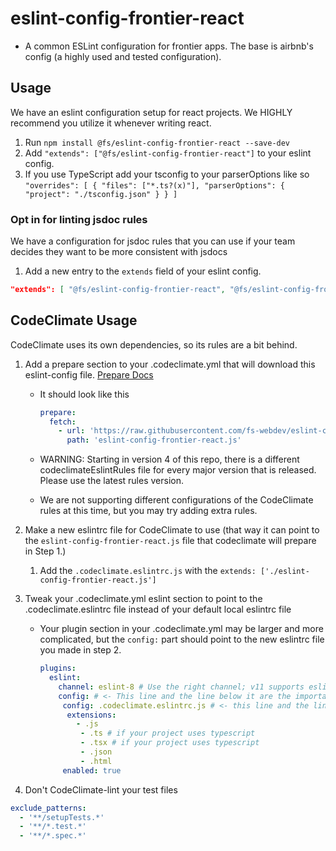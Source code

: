 # eslint-config-frontier-react

- A common ESLint configuration for frontier apps. The base is airbnb's config (a highly used and tested configuration).

## Usage

We have an eslint configuration setup for react projects. We HIGHLY recommend you utilize it whenever writing react.

1. Run `npm install @fs/eslint-config-frontier-react --save-dev`
2. Add `"extends": ["@fs/eslint-config-frontier-react"]` to your eslint config.
3. If you use TypeScript add your tsconfig to your parserOptions like so `"overrides": [ { "files": ["*.ts?(x)"], "parserOptions": { "project": "./tsconfig.json" } } ]`

### Opt in for linting jsdoc rules

We have a configuration for jsdoc rules that you can use if your team decides they want to be more consistent with jsdocs

1. Add a new entry to the `extends` field of your eslint config.

```json
"extends": [ "@fs/eslint-config-frontier-react", "@fs/eslint-config-frontier-react/jsdoc" ],
```

## CodeClimate Usage

CodeClimate uses its own dependencies, so its rules are a bit behind.

1. Add a prepare section to your .codeclimate.yml that will download this eslint-config file. [Prepare Docs](https://docs.codeclimate.com/docs/configuring-the-prepare-step)

   - It should look like this

     ```yaml
     prepare:
       fetch:
         - url: 'https://raw.githubusercontent.com/fs-webdev/eslint-config-frontier-react/master/codeclimateEslintRulesv11.js'
           path: 'eslint-config-frontier-react.js'
     ```

   - WARNING: Starting in version 4 of this repo, there is a different codeclimateEslintRules file for every major version
     that is released. Please use the latest rules version.
   - We are not supporting different configurations of the CodeClimate rules at this time, but you may try adding extra rules.

2. Make a new eslintrc file for CodeClimate to use (that way it can point to the `eslint-config-frontier-react.js` file that codeclimate will prepare in Step 1.)

   1. Add the `.codeclimate.eslintrc.js` with the `extends: ['./eslint-config-frontier-react.js']`

3. Tweak your .codeclimate.yml eslint section to point to the .codeclimate.eslintrc file instead of your default local eslintrc file

   - Your plugin section in your .codeclimate.yml may be larger and more complicated, but the `config:` part should point to the new eslintrc file you made in step 2.

     ```yaml
     plugins:
       eslint:
         channel: eslint-8 # Use the right channel; v11 supports eslint-8
         config: # <- This line and the line below it are the important lines to add/tweak
          config: .codeclimate.eslintrc.js # <- this line and the line above it are the important lines to add/tweak
           extensions:
             - .js
              - .ts # if your project uses typescript
              - .tsx # if your project uses typescript
              - .json
              - .html
          enabled: true
     ```

4. Don't CodeClimate-lint your test files

```yaml
exclude_patterns:
  - '**/setupTests.*'
  - '**/*.test.*'
  - '**/*.spec.*'
```
